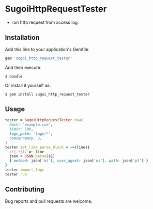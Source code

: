 # SugoiHttpRequestTester

* run http request from access log.

## Installation

Add this line to your application's Gemfile:

```ruby
gem 'sugoi_http_request_tester'
```

And then execute:

    $ bundle

Or install it yourself as:

    $ gem install sugoi_http_request_tester

## Usage
```ruby
tester = SugoiHttpRequestTester.new(
  host: 'example.com',
  limit: 100,
  logs_path: 'logs/*',
  concurrency: 3,
)
tester.set_line_parse_block = ->(line){
  /({.*})/ =~ line
  json = JSON.parse($1)
  { method: json['mt'], user_agent: json['ua'], path: json['pt'] }
}
tester.import_logs
tester.run
```

## Contributing

Bug reports and pull requests are welcome.
